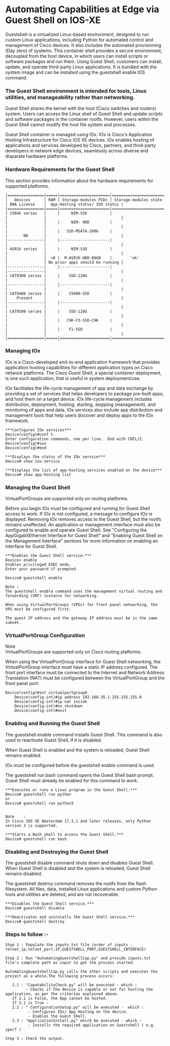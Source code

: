 # Automating Capabilities at Edge via Guest Shell on IOS-XE

Guestshell is a virtualized Linux-based environment, designed to run custom Linux applications, including Python for automated control and management of Cisco devices. It also includes the automated provisioning (Day zero) of systems. This container shell provides a secure environment, decoupled from the host device, in which users can install scripts or software packages and run them.
 Using Guest Shell, customers can install, update, and operate third-party Linux applications. It is bundled with the system image and can be installed using the guestshell enable IOS command.

### The Guest Shell environment is intended for tools, Linux utilities, and manageability rather than networking.

Guest Shell shares the kernel with the host (Cisco switches and routers) system. Users can access the Linux shell of Guest Shell and update scripts and software packages in the container rootfs. However, users within the Guest Shell cannot modify the host file system and processes.

Guest Shell container is managed using IOx. IOx is Cisco's Application Hosting Infrastructure for Cisco IOS XE devices. IOx enables hosting of applications and services developed by Cisco, partners, and third-party developers in network edge devices, seamlessly across diverse and disparate hardware platforms.

### Hardware Requirements for the Guest Shell
This section provides information about the hardware requirements for supported platforms.
```
|================|=====|======================|=======================|================|=================================|
|   Devices      | RAM | Storage-modules PIDs | Storage-modules state | DNA License    |  App-Hosting status/ IOX status |
|================|=====|======================|=======================|================|=================================|
| ISR4k series   |     |     NIM-SSD          |                       |                |                                 |
|                |     |     NIM- HDD         |                       |                |                                 |
|                |     |   SSD-MSATA-200G     |                       |       NA       |                                 |
|----------------|     |----------------------|                       |                |                                 |
| ASR1k series   |     |     NIM-SSD          |                       |                |                                 |
|                |  >8 |  M-ASR1K-HDD-80GB    |        'ok'           |                | No prior apps should be running |
|----------------|     |----------------------|                       |----------------|                                 |
| CAT9300 series |     |    SSD-120G          |                       |                |                                 |
|----------------|     |----------------------|                       |                |                                 |
| CAT9400 series |     |    C9400-SSD         |                       |    Present     |                                 |
|----------------|     |----------------------|                       |                |                                 |
| CAT9500 series |     |    SSD-120G          |                       |                |                                 |
|                |     |   C9K-F3-SSD-C9K     |                       |                |                                 |
|                |     |    F1-SSD            |                       |                |                                 |
|================|=====|======================|=======================|================|=================================|

```

### Managing IOx

IOx is a Cisco-developed end-to-end application framework that provides application hosting capabilities for different application types on Cisco network platforms. The Cisco Guest Shell, a special container deployment, is one such application, that is useful in system deployment/use.

IOx facilitates the life-cycle management of app and data exchange by providing a set of services that helps developers to package pre-built apps, and host them on a target device. IOx life-cycle management includes distribution, deployment, hosting, starting, stopping (management), and monitoring of apps and data. IOx services also include app distribution and management tools that help users discover and deploy apps to the IOx framework.
```
***Configures IOx services***
Device(config)#conf t
Enter configuration commands, one per line.  End with CNTL/Z.
Device(config)#iox
Device(config)#end

***Displays the status of the IOx service***
Device# show iox-service

***Displays the list of app-hosting services enabled on the device***
Device# show app-hosting list
```
### Managing the Guest Shell

VirtualPortGroups are supported only on routing platforms.

Before you begin
IOx must be configured and running for Guest Shell access to work. If IOx is not configured, a message to configure IOx is displayed. Removing IOx removes access to the Guest Shell, but the rootfs remains unaffected.
An application or management interface must also be configured to enable and operate Guest Shell. See "Configuring the AppGigabitEthernet Interface for Guest Shell" and "Enabling Guest Shell on the Management Interface" sections for more information on enabling an interface for Guest Shell.

```
***Enables the Guest Shell service.***
Device> enable
Enables privileged EXEC mode.
Enter your password if prompted.

Device# guestshell enable

Note :	
The guestshell enable command uses the management virtual routing and forwarding (VRF) instance for networking.

When using VirtualPortGroups (VPGs) for front panel networking, the VPG must be configured first.

The guest IP address and the gateway IP address must be in the same subnet.
```
### VirtualPortGroup Configuration
Note	
VirtualPortGroups are supported only on Cisco routing platforms.

When using the VirtualPortGroup interface for Guest Shell networking, the VirtualPortGroup interface must have a static IP address configured. The front port interface must be connected to the Internet and Network Address Translation (NAT) must be configured between the VirtualPortGroup and the front panel port.

```
Device(config)#int virtualportgroup0
    Device(config-int)#ip address 192.168.35.1 255.255.255.0
    Device(config-int)#ip nat inside
    Device(config-int)#no shutdown
    Device(config-int)#exit
```

### Enabling and Running the Guest Shell
The guestshell enable command installs Guest Shell. This command is also used to reactivate Guest Shell, if it is disabled.

When Guest Shell is enabled and the system is reloaded, Guest Shell remains enabled.

IOx must be configured before the guestshell enable command is used.

The guestshell run bash command opens the Guest Shell bash prompt. Guest Shell must already be enabled for this command to work.

```
***Executes or runs a Linux program in the Guest Shell.***
Device# guestshell run python
or
Device# guestshell run python3


Note 	:
In Cisco IOS XE Amsterdam 17.3.1 and later releases, only Python version 3 is supported.

***Starts a Bash shell to access the Guest Shell.***
Device# guestshell run bash
```

### Disabling and Destroying the Guest Shell
The guestshell disable command shuts down and disables Guest Shell. When Guest Shell is disabled and the system is reloaded, Guest Shell remains disabled.

The guestshell destroy command removes the rootfs from the flash filesystem. All files, data, installed Linux applications and custom Python tools and utilities are deleted, and are not recoverable.
```
***Disables the Guest Shell service.***
Device# guestshell disable

***Deactivates and uninstalls the Guest Shell service.***
Device# guestshell destroy
```


### Steps to follow :-
```
Step 1 : Populate the inputs.txt file (order of inputs : telnet_ip,telnet_port,IP,GUESTSHELL_PORT,GUESTSHELL_INTERFACE)

Step 2 : Run "AutomatingGuestshellCap.py" and provide inputs.txt file's complete path as input to get the process started.

AutomatingGuestshellCap.py calls the other scripts and executes the project as a whole.The following process occurs:

   2.1 : "CapatabilityCheck.py" will be executed - which :
         - Checks if the device is capable or not for hosting the application, as per the criterias explained above.
   If 2.1 is False, the App cannot be hosted. 
   If 2.1 is True -
   2.2 : " ConfigurationSetup.py" will be executed -  which :
          - Configures IOx/ App Hosting on the device.
          - Enables the Guest Shell.
   2.3 : "ApplicationInstall.py" which be executed - which :
          - Installs the required application on Guestshell ( e.g. iperf )
          
Step 3 : Check the output.
```

